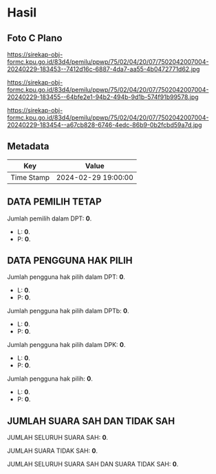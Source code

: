 # Hasil

## Foto C Plano

https://sirekap-obj-formc.kpu.go.id/83d4/pemilu/ppwp/75/02/04/20/07/7502042007004-20240229-183453--7412d16c-6887-4da7-aa55-4b0472771d62.jpg

https://sirekap-obj-formc.kpu.go.id/83d4/pemilu/ppwp/75/02/04/20/07/7502042007004-20240229-183455--64bfe2e1-94b2-494b-9d1b-574f91b99578.jpg

https://sirekap-obj-formc.kpu.go.id/83d4/pemilu/ppwp/75/02/04/20/07/7502042007004-20240229-183454--a67cb828-6746-4edc-86b9-0b2fcbd59a7d.jpg


## Metadata

| Key        | Value               |
| ---------- | ------------------- |
| Time Stamp | 2024-02-29 19:00:00 |


## DATA PEMILIH TETAP

Jumlah pemilih dalam DPT: **0**.
 * L: **0**.
 * P: **0**.

## DATA PENGGUNA HAK PILIH

Jumlah pengguna hak pilih dalam DPT: **0**.
 * L: **0**.
 * P: **0**.

Jumlah pengguna hak pilih dalam DPTb: **0**.
 * L: **0**.
 * P: **0**.

Jumlah pengguna hak pilih dalam DPK: **0**.
 * L: **0**.
 * P: **0**.

Jumlah pengguna hak pilih: **0**.
 * L: **0**.
 * P: **0**.

## JUMLAH SUARA SAH DAN TIDAK SAH

JUMLAH SELURUH SUARA SAH: **0**.

JUMLAH SUARA TIDAK SAH: **0**.

JUMLAH SELURUH SUARA SAH DAN SUARA TIDAK SAH: **0**.



